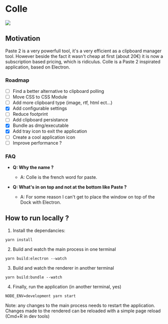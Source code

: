 # Colle

[<img src="https://i.imgur.com/c3qVdiC.png">](https://i.imgur.com/xskIC9c.mp4)

## Motivation

Paste 2 is a very powerfull tool, it's a very efficient as a clipboard manager tool. However beside the fact it wasn't cheap at first (about 20€) it is now a subscription based pricing, which is ridiculus. Colle is a Paste 2 inspirated application, based on Electron.

### Roadmap

- [ ] Find a better alternative to clipboard polling
- [ ] Move CSS to CSS Module
- [ ] Add more clipboard type (image, rtf, html ect...)
- [x] Add configurable settings
- [ ] Reduce footprint
- [ ] Add clipboard persistance
- [x] Bundle as dmg/executable
- [x] Add tray icon to exit the application
- [ ] Create a cool application icon
- [ ] Improve performance ?

### FAQ

- **Q: Why the name ?**
  - A: Colle is the french word for paste.

- **Q: What's in on top and not at the bottom like Paste ?**
  - A: For some reason I can't get to place the window on top of the Dock with Electron.


## How to run locally ? 

1. Install the dependancies:

```
yarn install
```

2. Build and watch the main process in one terminal

```
yarn build:electron --watch
```

3. Build and watch the renderer in another terminal

```
yarn build:bundle --watch
```

4. Finally, run the application (in another terminal, yes)

```
NODE_ENV=development yarn start
```

Note: any changes to the main process needs to restart the application. Changes made to the rendered can be reloaded with a simple page reload (Cmd+R in dev tools)
